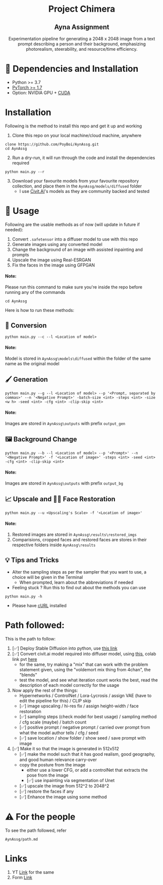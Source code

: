 # <div align="center"><b>Project Chimera</b></div>

## <div align="center"><b>Ayna Assignment</b></div>

</hr>

<div align="center">
Experimentation pipeline for generating a 2048 x 2048 image from a text prompt describing a person and their background, emphasizing photorealism, steerability, and resource/time efficiency.
</div>

# :wrench: Dependencies and Installation

- Python >= 3.7 
- [PyTorch >= 1.7](https://pytorch.org/)
- Option: NVIDIA GPU + [CUDA](https://developer.nvidia.com/cuda-downloads) 

# Installation

Following is the method to install this repo and get it up and working

1. Clone this repo on your local machine/cloud machine, anywhere
```
clone https://github.com/PoyBoi/AynAssg.git
cd AynAssg
```
2. Run a dry-run, it will run through the code and install the dependencies required
```
python main.py --r
```

3. Download your favourite models from your favourite repository collection, and place them in the `AynAssg/models/diffused` folder
    - I use [Civit.AI](https://civitai.com/)'s models as they are community backed and tested

# :rocket: Usage

Following are the usable methods as of now (will update in future if needed):
1. Convert ```.safetensor``` into a diffuser model to use with this repo
2. Generate images using any converted model
3. Change the background of an image with assisted inpainting and prompts
4. Upscale the image using Real-ESRGAN
5. Fix the faces in the image using GFPGAN

#### Note:
Please run this command to make sure you're inside the repo before running any of the commands
```
cd AynAssg
```

Here is how to run these methods:
## 🤖 Conversion
```
python main.py --c --l <Location of model>
```
#### Note:
Model is stored in ```AynAssg\models\diffused``` within the folder of the same name as the original model


## 🖌️ Generation
```
python main.py --g --l <Location of model> --p '<Prompt, separated by commas>' --n '<Negative Prompt>' -batch-size <int> -steps <int> -size <w h> -seed <int> -cfg <int> -clip-skip <int> 
```
#### Note:
Images are stored in ```AynAssg\outputs``` with prefix ```output_gen```


## 🖼️ Background Change
```
python main.py --b --l <Location of model> --p '<Prompt>' --n '<Negative Prompt>' -f '<Location of image>' -steps <int> -seed <int> -cfg <int> -clip-skip <int>
```
#### Note:
Images are stored in ```AynAssg\outputs``` with prefix ```output_bg```


## 📈 Upscale and 👨👩 Face Restoration
```
python main.py --u <Upscaling's Scale> -f '<Location of image>'
```
#### Note:
1. Restored images are stored in ```AynAssg\results\restored_imgs```
2. Comparisions, cropped faces and restored faces are stores in their respective folders inside ```AynAssg\results```


## :bulb: Tips and Tricks
- Alter the sampling steps as per the sampler that you want to use, a choice will be given in the Terminal
    - When prompted, learn about the abbreviations if needed
- Feeling stuck ? Run this to find out about the methods you can use
```
python main.py -h
```
- Please have [cURL](https://curl.se/windows/) installed

# Path followed:

This is the path to follow:

1. [✅] Deploy Stable Diffusion into python, use [this link](https://medium.com/@natsunoyuki/using-civitai-models-with-diffusers-package-45e0c475a67e)
2. [✅] Convert civit.ai model required into diffuser model, using [this](https://github.com/huggingface/diffusers/blob/main/scripts/convert_original_stable_diffusion_to_diffusers.py), colab link pvt [here](https://colab.research.google.com/drive/1f8S3fCM9iDL7sk2Ny6gdvEiMs9-oO523#scrollTo=3NnPOMAqAABv)
    - for the same, try making a "mix" that can work with the problem statement given, using the "voldemort mix thing from 4chan", the "blends"
    - test the model, and see what iteration count works the best, read the description of each model correctly for the usage
3. Now apply the rest of the things:
    - Hypernetworks / ControlNet / Lora-Lycrosis / assign VAE (have to edit the pipeline for this) / CLIP skip
    - [✅] image upscaling / hi-res fix / assign height-width / face restoration
    - [✅] sampling steps (check model for best usage) / sampling method / cfg scale (maybe) / batch count
    - [✅] positive prompt / negative prompt / carried over prompt from what the model author tells / cfg / seed
    - [✅] save location / show folder / show seed / save prompt with image
4. [✅] Make it so that the image is generated in 512x512
    - [✅] make the model such that it has good realism, good geography, and good human relevance carry-over
    - copy the posture from the image
      - either use a lower CFG, or add a controlNet that extracts the pose from the image
      - [✅] use inpainting via segmentation of Unet
    - [✅] upscale the image from 512^2 to 2048^2
    - [✅] restore the faces if any
    - [✅] Enhance the image using some method

# :warning: For the people
To see the path followed, refer
```
AynAssg/path.md
```

# Links

1. YT [Link](https://www.youtube.com/watch?v=mZjrfN1SXXs) for the same
2. Form [Link](https://docs.google.com/forms/d/e/1FAIpQLSddT4uqrG3XJ6UnI_FScmG5N9TFLUFY0Ud4tMfLr_g6HnmZQg/viewform?pli=1)
